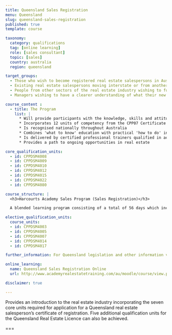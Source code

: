 ```yaml
---
title: Queensland Sales Registration
menu: Queensland
slug: queensland-sales-registration
published: true
template: course

taxonomy:
  category: qualifications
  tag: [online learning]
  role: [sales consultant]
  topic: [sales]
  country: australia
  region: queensland

target_groups:
  - Those who wish to become registered real estate salespersons in Australia
  - Existing real estate salespersons moving interstate or from another country wishing to register as a salesperson
  - People from other sectors of the real estate industry wishing to further develop their knowledge or skills in specific areas
  - Managers wishing to have a clearer understanding of what their new recruits are learning

course_content :
  - title: The Program
    list: |
      * Will provide participants with the knowledge, skills and attitudes to build a successful career in real estate sales
      * Incorporates 12 units of competency from the CPP07 Certificate IV in Property Services (Real Estate)
      * Is recognised nationally throughout Australia
      * Combines 'what to know' education with practical 'how to do' instruction
      * Is delivered by certified professional trainers qualified in accelerated learning techniques to enhance learning retention and student engagement
      * Provides a path to ongoing opportunities in real estate

core_qualification_units:
  - id: CPPDSM4008
  - id: CPPDSM4009
  - id: CPPDSM4010
  - id: CPPDSM4012
  - id: CPPDSM4015
  - id: CPPDSM4022
  - id: CPPDSM4080

course_structure: |
  <h3>Harcourts Academy Sales Program (Sales Registration)</h3>

  A blended learning program consisting of a total of 56 days which includes a number of online pre-course tasks, 4 days in class training, 45 days one-on-one coaching in the field with the student's office manager with accompanying in the field project work, and then a final 2 days in class training.

elective_qualification_units:
  course_units:
  - id: CPPDSM4003
  - id: CPPDSM4005
  - id: CPPDSM4007
  - id: CPPDSM4014
  - id: CPPDSM4017

further_information: For Queensland legislation and other information visit [Office of Fair Trading](http://www.qld.gov.au/law/fair-trading/).

online_learning:
  name: Queensland Sales Registration Online
  url: http://www.academyrealestatetraining.com/au/moodle/course/view.php?id=5

disclaimer: true

---
```


Provides an introduction to the real estate industry incorporating the seven core units required for application for a Queensland real estate salesperson’s certificate of registration. Five additional qualification units for the Queensland Real Estate Licence can also be achieved.

===
